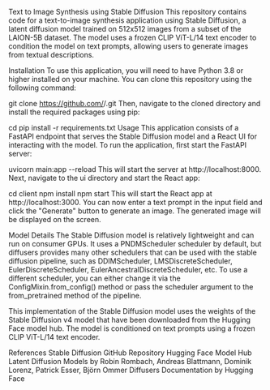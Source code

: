 Text to Image Synthesis using Stable Diffusion
This repository contains code for a text-to-image synthesis application using Stable Diffusion, a latent diffusion model trained on 512x512 images from a subset of the LAION-5B dataset. The model uses a frozen CLIP ViT-L/14 text encoder to condition the model on text prompts, allowing users to generate images from textual descriptions.

Installation
To use this application, you will need to have Python 3.8 or higher installed on your machine. You can clone this repository using the following command:


git clone https://github.com/<username>/<repository>.git
Then, navigate to the cloned directory and install the required packages using pip:

cd <repository>
pip install -r requirements.txt
Usage
This application consists of a FastAPI endpoint that serves the Stable Diffusion model and a React UI for interacting with the model. To run the application, first start the FastAPI server:


uvicorn main:app --reload
This will start the server at http://localhost:8000. Next, navigate to the ui directory and start the React app:


cd client
npm install
npm start
This will start the React app at http://localhost:3000. You can now enter a text prompt in the input field and click the "Generate" button to generate an image. The generated image will be displayed on the screen.

Model Details
The Stable Diffusion model is relatively lightweight and can run on consumer GPUs. It uses a PNDMScheduler scheduler by default, but diffusers provides many other schedulers that can be used with the stable diffusion pipeline, such as DDIMScheduler, LMSDiscreteScheduler, EulerDiscreteScheduler, EulerAncestralDiscreteScheduler, etc. To use a different scheduler, you can either change it via the ConfigMixin.from_config() method or pass the scheduler argument to the from_pretrained method of the pipeline.

This implementation of the Stable Diffusion model uses the weights of the Stable Diffusion v4 model that have been downloaded from the Hugging Face model hub. The model is conditioned on text prompts using a frozen CLIP ViT-L/14 text encoder.

References
Stable Diffusion GitHub Repository
Hugging Face Model Hub
Latent Diffusion Models by Robin Rombach, Andreas Blattmann, Dominik Lorenz, Patrick Esser, Björn Ommer
Diffusers Documentation by Hugging Face